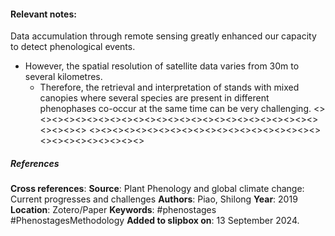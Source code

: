 #### **Relevant notes**:
Data accumulation through remote sensing greatly enhanced our capacity to detect phenological events. 
- However, the spatial resolution of satellite data varies from 30m to several kilometres.
	- Therefore, the retrieval and interpretation of stands with mixed canopies where several species are present in different phenophases co-occur at the same time can be very challenging.
<><><><><><><><><><><><><><><><><><><><><><><><><><><><><>
<><><><><><><><><><><><><><><><><><><><><><><><><><><><><>
##### References
**Cross references**: 
**Source**: Plant Phenology and global climate change: Current progresses and challenges
**Authors**: Piao, Shilong
**Year**: 2019
**Location**: Zotero/Paper
**Keywords**: #phenostages #PhenostagesMethodology
**Added to slipbox on**: 13 September 2024. 
